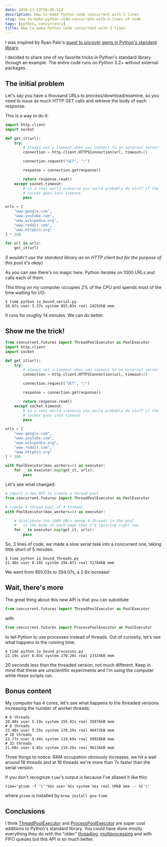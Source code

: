 ```yaml
---
date: 2018-11-23T20:05:51Z
description: How to make Python code concurrent with 3 lines
slug: how-to-make-python-code-concurrent-with-3-lines-of-code
tags: [python, concurrency]
title: How to make Python code concurrent with 3 lines
---
```


I was inspired by Ryan Palo's [quest to uncover gems in Python's standard library](https://dev.to/rpalo/defaultdicts-never-check-if-a-key-is-present-again-5hlp).

I decided to share one of my favorite tricks in Python's standard library through an example. The entire code runs on Python 3.2+ without external packages.

## The initial problem

Let's say you have a thousand URLs to process/download/examine, so you need to issue as much HTTP GET calls and retrieve the body of each response.

This is a way to do it:

```python
import http.client
import socket

def get_it(url):
    try:
        # always set a timeout when you connect to an external server
        connection = http.client.HTTPSConnection(url, timeout=2)

        connection.request("GET", "/")

        response = connection.getresponse()

        return response.read()
    except socket.timeout:
        # in a real world scenario you would probably do stuff if the
        # socket goes into timeout
        pass

urls = [
    "www.google.com",
    "www.youtube.com",
    "www.wikipedia.org",
    "www.reddit.com",
    "www.httpbin.org"
] * 200

for url in urls:
    get_it(url)
```

*(I wouldn't use the standard library as an HTTP client but for the purpose of this post it's okay)*

As you can see there's no magic here. Python iterates on 1000 URLs and calls each of them.

This thing on my computer occupies 2% of the CPU and spends most of the time waiting for I/O:

```shell
$ time python io_bound_serial.py
20.67s user 5.37s system 855.03s real 24292kB mem
```

It runs for roughly 14 minutes. We can do better.

## Show me the trick!

```python
from concurrent.futures import ThreadPoolExecutor as PoolExecutor
import http.client
import socket

def get_it(url):
    try:
        # always set a timeout when you connect to an external server
        connection = http.client.HTTPSConnection(url, timeout=2)

        connection.request("GET", "/")

        response = connection.getresponse()

        return response.read()
    except socket.timeout:
        # in a real world scenario you would probably do stuff if the
        # socket goes into timeout
        pass

urls = [
    "www.google.com",
    "www.youtube.com",
    "www.wikipedia.org",
    "www.reddit.com",
    "www.httpbin.org"
] * 200

with PoolExecutor(max_workers=4) as executor:
    for _ in executor.map(get_it, urls):
        pass
```

Let's see what changed:

```python
# import a new API to create a thread pool
from concurrent.futures import ThreadPoolExecutor as PoolExecutor

# create a thread pool of 4 threads
with PoolExecutor(max_workers=4) as executor:

    # distribute the 1000 URLs among 4 threads in the pool
    # _ is the body of each page that I'm ignoring right now
    for _ in executor.map(get_it, urls):
        pass
```

So, 3 lines of code, we made a slow serial task into a concurrent one, taking little short of 5 minutes:

```shell
$ time python io_bound_threads.py
21.40s user 6.10s system 294.07s real 31784kB mem
```

We went from 855.03s to 294.07s, a 2.9x increase!

## Wait, there's more

The great thing about this new API is that you can substitute

```python
from concurrent.futures import ThreadPoolExecutor as PoolExecutor
```

with

```python
from concurrent.futures import ProcessPoolExecutor as PoolExecutor
```

to tell Python to use processes instead of threads. Out of curiosity, let's see what happens to the running time:

```shell
$ time python io_bound_processes.py
22.19s user 6.03s system 270.28s real 23324kB mem
```

20 seconds less than the threaded version, not much different. Keep in mind that these are unscientific experiments and I'm using the computer while these scripts run.

## Bonus content

My computer has 4 cores, let's see what happens to the threaded versions increasing the number of worker threads:

```shell
# 6 threads
20.48s user 5.19s system 155.92s real 35876kB mem
# 8 threads
23.48s user 5.55s system 178.29s real 40472kB mem
# 16 threads
23.77s user 5.44s system 119.69s real 58928kB mem
# 32 threads
21.88s user 4.81s system 119.26s real 96136kB mem
```

Three things to notice: RAM occupation obviously increases, we hit a wall around 16 threads and at 16 threads we're more than 7x faster than the serial version.

If you don't recognize `time`'s output is because I've aliased it like this:

```shell
time='gtime -f '\''%Us user %Ss system %es real %MkB mem -- %C'\'
```

where `gtime` is installed by `brew install gnu-time`

## Conclusions

I think [ThreadPoolExecutor](https://docs.python.org/3.7/library/concurrent.futures.html#threadpoolexecutor) and [ProcessPoolExecutor](https://docs.python.org/3.7/library/concurrent.futures.html#processpoolexecutor) are super cool additions to Python's standard library. You could have done mostly everything they do with the "older" [threading](https://docs.python.org/3.7/library/threading.html), [multiprocessing](https://docs.python.org/3.7/library/multiprocessing.html) and with FIFO queues but this API is so much better.

